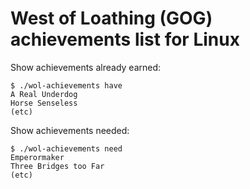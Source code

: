 # West of Loathing (GOG) achievements list for Linux

Show achievements already earned:

    $ ./wol-achievements have
    A Real Underdog
    Horse Senseless
    (etc)

Show achievements needed:

    $ ./wol-achievements need
    Emperormaker
    Three Bridges too Far
    (etc)
